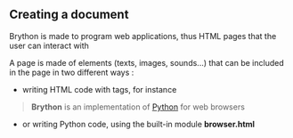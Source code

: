 Creating a document
-------------------

Brython is made to program web applications, thus HTML pages that the user can interact with

A page is made of elements (texts, images, sounds...) that can be included in the page in two different ways :

- writing HTML code with tags, for instance

>    <html>
>    <body>
>    <b>Brython</b> is an implementation of <a href="http://www.python.org">Python</a> 
>    for web browsers
>    </body>
>    </html>

- or writing Python code, using the built-in module **browser.html**

>    <html>
>    <body>
>    <script type="text/python">
>    from browser import document
>    from browser.html import A,B
>
>    document <= B("Brython")+"is an implementation of "
>    document <= A("Python",href="http://www.python.org")+" for web browsers"
>    </script>
>    </body>
>    </html>

